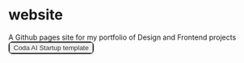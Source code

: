 # website
A Github pages site for my portfolio of Design and Frontend projects</br>
<a href="https://coda.io/@abisoye-onanuga/startup-lab" style="display: inline-block; border: 2px solid black; opacity: 0.8; border-radius: 8px;">
     <button>
        Coda AI Startup template
     </button> 
</a>
